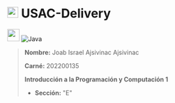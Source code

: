 # <img src="https://www.svgrepo.com/show/236745/delivery-truck-truck.svg" width="25px" height="25px"></img> USAC-Delivery

<img src="https://github.com/get-icon/geticon/raw/master/icons/java.svg" width="28px" height="28px"></img>
![Java](https://img.shields.io/badge/java-%23ED8B00.svg?style=for-the-badge&logo=java&logoColor=white)

> **Nombre:** Joab Israel Ajsivinac Ajsivinac
>
> **Carné:** 202200135
>
>**Introducción a la Programación y Computación 1**
>- **Sección:** "E"